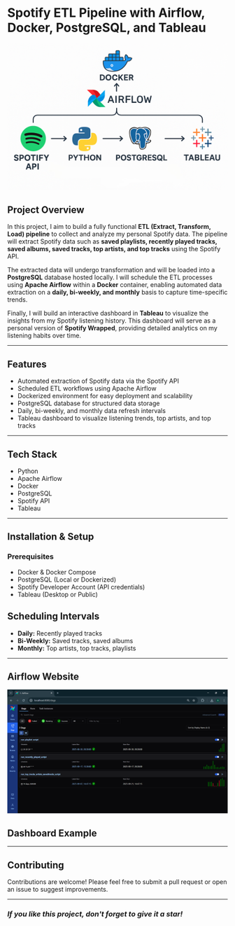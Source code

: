 # Spotify ETL Pipeline with Airflow, Docker, PostgreSQL, and Tableau
![alt text](<ETL Illustration.png>)

## Project Overview

In this project, I aim to build a fully functional **ETL (Extract, Transform, Load) pipeline** to collect and analyze my personal Spotify data. The pipeline will extract Spotify data such as **saved playlists, recently played tracks, saved albums, saved tracks, top artists, and top tracks** using the Spotify API.

The extracted data will undergo transformation and will be loaded into a **PostgreSQL** database hosted locally. I will schedule the ETL processes using **Apache Airflow** within a **Docker** container, enabling automated data extraction on a **daily, bi-weekly, and monthly** basis to capture time-specific trends.

Finally, I will build an interactive dashboard in **Tableau** to visualize the insights from my Spotify listening history. This dashboard will serve as a personal version of **Spotify Wrapped**, providing detailed analytics on my listening habits over time.

---

##  Features

* Automated extraction of Spotify data via the Spotify API
* Scheduled ETL workflows using Apache Airflow
* Dockerized environment for easy deployment and scalability
* PostgreSQL database for structured data storage
* Daily, bi-weekly, and monthly data refresh intervals
* Tableau dashboard to visualize listening trends, top artists, and top tracks

---

##  Tech Stack

*  Python
*  Apache Airflow
*  Docker
*  PostgreSQL
*  Spotify API
*  Tableau

---

##  Installation & Setup

### Prerequisites

* Docker & Docker Compose
* PostgreSQL (Local or Dockerized)
* Spotify Developer Account (API credentials)
* Tableau (Desktop or Public)



##  Scheduling Intervals

* **Daily:** Recently played tracks
* **Bi-Weekly:** Saved tracks, saved albums
* **Monthly:** Top artists, top tracks, playlists

---

## Airflow Website
![alt text](Airflow1.png)

##  Dashboard Example



---

##  Contributing

Contributions are welcome! Please feel free to submit a pull request or open an issue to suggest improvements.

---

### *If you like this project, don't forget to give it a star!*
